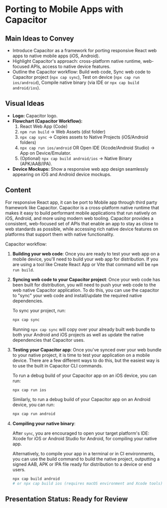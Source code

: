 # Porting to Mobile Apps with Capacitor

## Main Ideas to Convey

- Introduce Capacitor as a framework for porting responsive React web apps to native mobile apps (iOS, Android).
- Highlight Capacitor's approach: cross-platform native runtime, web-focused APIs, access to native device features.
- Outline the Capacitor workflow: Build web code, Sync web code to Capacitor project (`npx cap sync`), Test on device (`npx cap run ios/android`), Compile native binary (via IDE or `npx cap build android/ios`).

## Visual Ideas

- **Logo:** Capacitor logo.
- **Flowchart (Capacitor Workflow):**
    1.  React Web App (Code)
    2.  `npm run build` -> Web Assets (dist folder)
    3.  `npx cap sync` -> Copies assets to Native Projects (iOS/Android folders)
    4.  `npx cap run ios/android` OR Open IDE (Xcode/Android Studio) -> App on Device/Emulator.
    5.  (Optional) `npx cap build android/ios` -> Native Binary (APK/AAB/IPA).
- **Device Mockups:** Show a responsive web app design seamlessly appearing on iOS and Android device mockups.

## Content

For responsive React app, it can be port to Mobile app through third party framework like Capacitor. Capacitor is a cross-platform native runtime that makes it easy to build performant mobile applications that run natively on iOS, Android, and more using modern web tooling. Capacitor provides a consistent, web-focused set of APIs that enable an app to stay as close to web standards as possible, while accessing rich native device features on platforms that support them with native functionality.

Capacitor workflow:

1.  **Building your web code**: Once you are ready to test your web app on a mobile device, you\'ll need to build your web app for distribution. If you are using a tool like Create React App or Vite that command will be `npm run build`.

2.  **Syncing web code to your Capacitor project**: Once your web code has been built for distribution, you will need to push your web code to the web native Capacitor application. To do this, you can use the capacitor to "sync" your web code and install/update the required native dependencies.
    
    To sync your project, run:
    
    ```bash
    npx cap sync
    ```
    
    Running `npx cap sync` will copy over your already built web bundle to both your Android and iOS projects as well as update the native dependencies that Capacitor uses.

3.  **Testing your Capacitor app**[​](https://capacitorjs.com/docs/basics/workflow#testing-your-capacitor-app): Once you\'ve synced over your web bundle to your native project, it is time to test your application on a mobile device. There are a few different ways to do this, but the easiest way is to use the built in Capacitor CLI commands.
    
    To run a debug build of your Capacitor app on an iOS device, you can run:
    
    ```bash
    npx cap run ios
    ```
    
    Similarly, to run a debug build of your Capacitor app on an Android device, you can run:
    
    ```bash
    npx cap run android
    ```

4.  **Compiling your native binary**:
    
    After `sync`, you are encouraged to open your target platform\'s IDE: Xcode for iOS or Android Studio for Android, for compiling your native app.
    
    Alternatively, to compile your app in a terminal or in CI environments, you can use the build command to build the native project, outputting a signed AAB, APK or IPA file ready for distribution to a device or end users.
    
    ```bash
    npx cap build android
    # or npx cap build ios (requires macOS environment and Xcode tools)
    ``` 

## Presentation Status: Ready for Review 